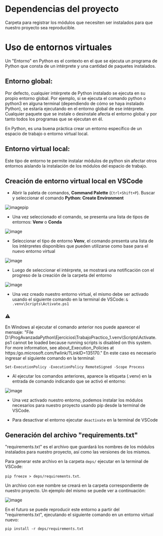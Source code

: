 # Dependencias del proyecto

Carpeta para registrar los módulos que necesiten ser instalados para que nuestro proyecto sea reproducible.

# Uso de entornos virtuales

Un "Entorno" en Python es el contexto en el que se ejecuta un programa de Python que consta de un intérprete y una cantidad de paquetes instalados.

## Entorno global:
Por defecto, cualquier intérprete de Python instalado se ejecuta en su propio entorno global. Por ejemplo, si se ejecuta el comando python o python3 en alguna terminal (dependiendo de cómo se haya instalado Python), se estaría ejecutando en el entorno global de ese intérprete. Cualquier paquete que se instale o desinstale afecta el entorno global y por tanto todos los programas que se ejecutan en él.

En Python, es una buena práctica crear un entorno específico de un espacio de trabajo o entorno virtual local.

## Entorno virtual local:
Este tipo de entorno te permite instalar módulos de python sin afectar otros entornos aislando la instalación de los módulos del espacio de trabajo. 

## Creación de entorno virtual local en VSCode

- Abrir la paleta de comandos, __Command Palette__ (`Ctrl+Shift+P`). Buscar y seleccionar el comando **Python: Create Environment**

![image](https://github.com/Grupo-de-Computacion-de-la-FI-UNER/pa-repositorio-practica-inicial/assets/69655502/fc049bfd-75ee-47fb-845f-fec47f9b245b)pip

- Una vez seleccionado el comando, se presenta una lista de tipos de entornos: **Venv** o **Conda**
 
![image](https://github.com/Grupo-de-Computacion-de-la-FI-UNER/pa-repositorio-practica-inicial/assets/69655502/138d7966-d259-4d26-a69a-de6d4f2cbb5c)

- Seleccionar el tipo de entorno **Venv**, el comando presenta una lista de los intérpretes disponibles que pueden utilizarse como base para el nuevo entorno virtual

![image](https://github.com/Grupo-de-Computacion-de-la-FI-UNER/pa-repositorio-practica-inicial/assets/69655502/4ea200f3-f2dd-4395-9112-3fa6c31a6e95)

- Luego de seleccionar el intérprete, se mostrará una notificación con el progreso de la creación de la carpeta del entorno

![image](https://github.com/Grupo-de-Computacion-de-la-FI-UNER/pa-repositorio-practica-inicial/assets/69655502/b3671f70-d54e-4a38-85e3-7befe227c86b)

- Una vez creado nuestro entorno virtual, el mismo debe ser activado usando el siguiente comando en la terminal de VSCode:
  `& .venv\Scripts\Activate.ps1`

### ⚠️ 
En Windows al ejecutar el comando anterior nos puede aparecer el mensaje:
"File D:\ProgAvanzadaPython\Ejercicios\TrabajoPractico_1\.venv\Scripts\Activate.ps1 cannot be loaded because running scripts is disabled on this system. 
For more information, see about_Execution_Policies at https:/go.microsoft.com/fwlink/?LinkID=135170." 
En este caso es necesario ingresar el siguiente comando en la terminal: 

`Set-ExecutionPolicy -ExecutionPolicy RemoteSigned -Scope Process`

- Al ejecutar los comandos anteriores, aparece la etiqueta (.venv) en la entrada de comando indicando que se activó el entorno:
  
![image](https://github.com/Grupo-de-Computacion-de-la-FI-UNER/pa-repositorio-practica-inicial/assets/69655502/5bc9e8c4-8b32-4ff1-9dcb-343e3472f1e7)

- Una vez activado nuestro entorno, podemos instalar los módulos necesarios para nuestro proyecto usando pip desde la terminal de VSCode.
  
- Para desactivar el entorno ejecutar `deactivate` en la terminal de VSCode

## Generación del archivo "requirements.txt"

"requirements.txt" es el archivo que guardará los nombres de los módulos instalados para nuestro proyecto, así como las versiones de los mismos.

Para generar este archivo en la carpeta `deps/` ejecutar en la terminal de VSCode: 

`pip freeze > deps/requirements.txt`. 

Un archivo con ese nombre se creará en la carpeta correspondiente de nuestro proyecto. Un ejemplo del mismo se puede ver a continuación:

![image](https://github.com/Grupo-de-Computacion-de-la-FI-UNER/pa-repositorio-practica-inicial/assets/69655502/82bbe65e-8329-4579-bd12-102e317b628f)

En el futuro se puede reproducir este entorno a partir del "requirements.txt", ejecutando el siguiente comando en un entorno virtual nuevo:

`pip install -r deps/requirements.txt`
